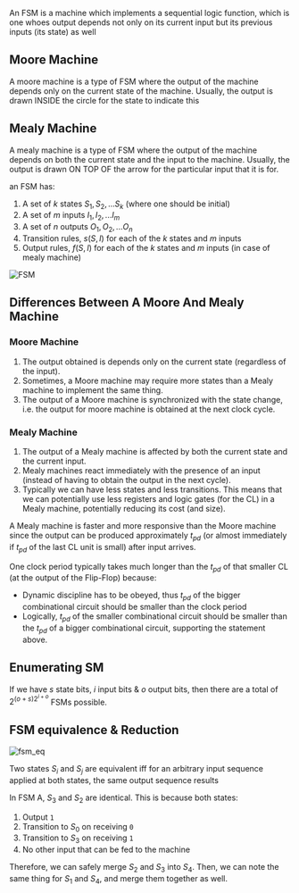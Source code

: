 An FSM is a machine which implements a sequential logic function, which is one whoes output depends not only on its current input but its previous inputs (its state) as well

## Moore Machine
A moore machine is a type of FSM where the output of the machine depends only on the current state of the machine. Usually, the output is drawn INSIDE the circle for the state to indicate this

## Mealy Machine
A mealy machine is a type of FSM where the output of the machine depends on both the current state and the input to the machine. Usually, the output is drawn ON TOP OF the arrow for the particular input that it is for.

an FSM has:

1. A set of $k$ states $S_1, S_2, ... S_k$ (where one should be initial)
2. A set of $m$ inputs $I_1, I_2, ... I_m$
3. A set of $n$ outputs $O_1, O_2, ... O_n$
4. Transition rules, $s(S, I)$ for each of the $k$ states and $m$ inputs
4. Output rules, $f(S, I)$ for each of the $k$ states and $m$ inputs (in case of mealy machine) 

![FSM](https://dropbox.com/s/y157lzv1g0lmwpl/Q2.png?raw=1 "FSM")

## Differences Between A Moore And Mealy Machine

### Moore Machine
1. The output obtained is depends only on the current state (regardless of the input).
2. Sometimes, a Moore machine may require more states than a Mealy machine to implement the same thing.
3. The output of a Moore machine is synchronized with the state change, i.e. the output for moore machine is obtained at the next clock cycle.

### Mealy Machine

1. The output of a Mealy machine is affected by both the current state and the current input.
2. Mealy machines react immediately with the presence of an input (instead of having to obtain the output in the next cycle).
3. Typically we can have less states and less transitions. This means that we can potentially use less registers and logic gates (for the CL) in a Mealy machine, potentially reducing its cost (and size).

A Mealy machine is faster and more responsive than the Moore machine since the output can be produced approximately $t_{pd}$ (or almost immediately if $t_{pd}$ of the last CL unit is small) after input arrives.

One clock period typically takes much longer than the $t_{pd}$ of that smaller CL (at the output of the Flip-Flop) because:

- Dynamic discipline has to be obeyed, thus $t_{pd}$ of the bigger combinational circuit should be smaller than the clock period
- Logically, $t_{pd}$ of the smaller combinational circuit should be smaller than the $t_{pd}$ of a bigger combinational circuit, supporting the statement above.

## Enumerating SM

If we have $s$ state bits, $i$ input bits & $o$ output bits, then there are a total of $2^{(o+s)2^{i+o}}$ FSMs possible.

## FSM equivalence & Reduction

![fsm_eq](https://dropbox.com/s/4frikzlus8gcmeo/Q4.png?raw=1 "fsm_eq")

Two states $S_i$ and $S_j$ are equivalent iff for an arbitrary input sequence applied at both states, the same output sequence results

In FSM A, $S_3$ and $S_2$ are identical. This is because both states:

1. Output `1`
2. Transition to $S_0$ on receiving `0`
3. Transition to $S_3$ on receiving `1`
4. No other input that can be fed to the machine

Therefore, we can safely merge $S_2$ and $S_3$ into $S_4$. Then, we can note the same thing for $S_1$ and $S_4$, and merge them together as well.